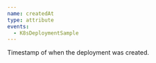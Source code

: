 ```yaml
---
name: createdAt
type: attribute
events:
  - K8sDeploymentSample
---
```


Timestamp of when the deployment was created.